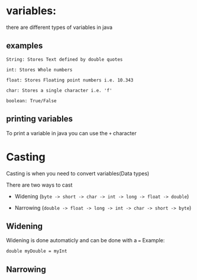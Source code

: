 # variables:
there are different types of variables in java

## examples
    String: Stores Text defined by double quotes

    int: Stores Whole numbers

    float: Stores Floating point numbers i.e. 10.343

    char: Stores a single character i.e. 'f'
    
    boolean: True/False


## printing variables

To print a variable in java you can use the ``+`` character

# Casting

Casting is when you need to convert variables(Data types)

There are two ways to cast

* Widening (``byte -> short -> char -> int -> long -> float -> double``) 

* Narrowing (``double -> float -> long -> int -> char -> short -> byte``)

## Widening
Widening is done automaticly and can be done with a ``=``
Example:
``` 
double myDouble = myInt 
```

## Narrowing

